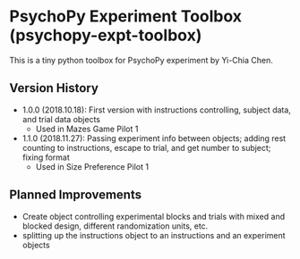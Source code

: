 # PsychoPy Experiment Toolbox (psychopy-expt-toolbox)

This is a tiny python toolbox for PsychoPy experiment by Yi-Chia Chen.

## Version History
- 1.0.0 (2018.10.18): First version with instructions controlling, subject data, and trial data objects
  - Used in Mazes Game Pilot 1
- 1.1.0 (2018.11.27): Passing experiment info between objects;
                      adding rest counting to instructions, escape to trial, and get number to subject;
                      fixing format
  - Used in Size Preference Pilot 1

## Planned Improvements
- Create object controlling experimental blocks and trials with mixed and blocked design, different randomization units, etc.
- splitting up the instructions object to an instructions and an experiment objects
